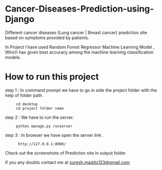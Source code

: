 # Cancer-Diseases-Prediction-using-Django

Different cancer diseases (Lung cancer | Breast cancer) prediction site based on symptoms provided by patients.

In Project I have used Random Forest Regressor Machine Learning Model , Which has given best accuracy among the machine learning classification models.

# How to run this project

step 1 : In command prompt we have to go in side the project folder with the help of folder path.

         cd desktop 
         cd project folder name 
      

step 2 : We have to run the server.

         python manage.py runserver
         
step 3 : In browser we have open the server link .

          http://127.0.0.1:8000/  
          
          
Check out the screenshots of Prediction site in output folder.


If you any doubts contact me at suresh.maddu123@gmail.com 
